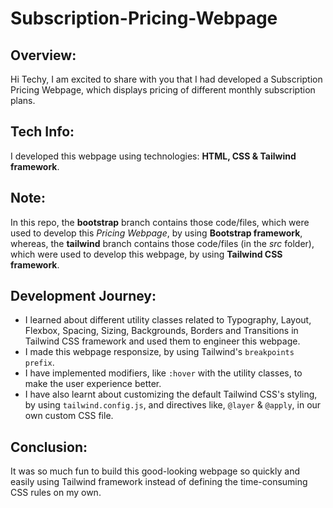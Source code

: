 # Subscription-Pricing-Webpage

## Overview:
Hi Techy, I am excited to share with you that I had developed a Subscription Pricing Webpage, which displays pricing of different monthly subscription plans.

## Tech Info:
I developed this webpage using technologies: **HTML, CSS & Tailwind framework**.

## Note:
In this repo, the **bootstrap** branch contains those code/files, which were used to develop this _Pricing Webpage_, by using **Bootstrap framework**, whereas, the **tailwind** branch contains those code/files (in the _src_ folder), which were used to develop this webpage, by using **Tailwind CSS framework**.

## Development Journey:
- I learned about different utility classes related to Typography, Layout, Flexbox, Spacing, Sizing, Backgrounds, Borders and Transitions in Tailwind CSS framework and used them to engineer this webpage. 
- I made this webpage responsize, by using Tailwind's `breakpoints prefix`.
- I have implemented modifiers, like `:hover` with the utility classes, to make the user experience better.
- I have also learnt about customizing the default Tailwind CSS's styling, by using
`tailwind.config.js`, and directives like, `@layer` & `@apply`, in our own custom CSS file. 

## Conclusion:
It was so much fun to build this good-looking webpage so quickly and easily using Tailwind framework instead of defining the time-consuming CSS rules on my own. 
